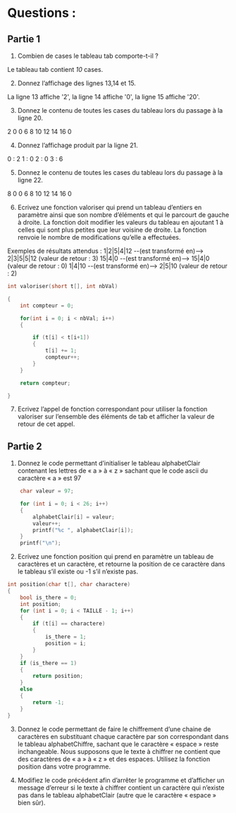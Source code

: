 # Questions :

## Partie 1 

1) Combien de cases le tableau tab comporte-t-il ?

Le tableau tab contient *10* cases.

2) Donnez l’affichage des lignes 13,14 et 15.

La ligne 13 affiche '2', la ligne 14 affiche '0', la ligne 15 affiche '20'.

3) Donnez le contenu de toutes les cases du tableau lors du passage à la ligne 20.

2 0 0 6 8 10 12 14 16 0
   
4) Donnez l’affichage produit par la ligne 21.

0 : 2 
1 : 0
2 : 0
3 : 6
   
5) Donnez le contenu de toutes les cases du tableau lors du passage à la ligne 22.

8 0 0 6 8 10 12 14 16 0
   
6) Ecrivez une fonction valoriser qui prend un tableau d’entiers en paramètre ainsi que
son nombre d’éléments et qui le parcourt de gauche à droite. La fonction doit
modifier les valeurs du tableau en ajoutant 1 à celles qui sont plus petites que leur
voisine de droite. La fonction renvoie le nombre de modifications qu’elle a effectuées.


Exemples de résultats attendus :
1|2|5|4|12 --(est transformé en)--> 2|3|5|5|12 (valeur de retour : 3)
15|4|0 --(est transformé en)--> 15|4|0 (valeur de retour : 0)
1|4|10 --(est transformé en)--> 2|5|10 (valeur de retour : 2)

```c
int valoriser(short t[], int nbVal)

{
    int compteur = 0;

    for(int i = 0; i < nbVal; i++)
    {

        if (t[i] < t[i+1])
        {
            t[i] += 1;
            compteur++;
        }
    }

    return compteur;

}
```


7) Ecrivez l’appel de fonction correspondant pour utiliser la fonction valoriser sur
l’ensemble des éléments de tab et afficher la valeur de retour de cet appel.

## Partie 2 

1) Donnez le code permettant d’initialiser le tableau alphabetClair contenant les lettres de « a » à « z »
sachant que le code ascii du caractère « a » est 97

```c
    char valeur = 97;

    for (int i = 0; i < 26; i++)
    {
        alphabetClair[i] = valeur;
        valeur++;
        printf("%c ", alphabetClair[i]);
    }
    printf("\n");
```

2) Ecrivez une fonction position qui prend en paramètre un tableau de caractères et un caractère, et
retourne la position de ce caractère dans le tableau s’il existe ou -1 s’il n’existe pas.

```c
int position(char t[], char charactere)
{
    bool is_there = 0;
    int position;
    for (int i = 0; i < TAILLE - 1; i++)
    {
        if (t[i] == charactere)
        {
            is_there = 1;
            position = i;
        }
    }
    if (is_there == 1)
    {
        return position;
    }
    else
    {
        return -1;
    }
}
```


3) Donnez le code permettant de faire le chiffrement d’une chaine de caractères en substituant chaque
caractère par son correspondant dans le tableau alphabetChiffre, sachant que le caractère
« espace » reste inchangeable.
Nous supposons que le texte à chiffrer ne contient que des caractères de « a » à « z » et des espaces.
Utilisez la fonction position dans votre programme.



4) Modifiez le code précédent afin d’arrêter le programme et d’afficher un message d’erreur si le texte
à chiffrer contient un caractère qui n’existe pas dans le tableau alphabetClair (autre que le caractère
« espace » bien sûr).



